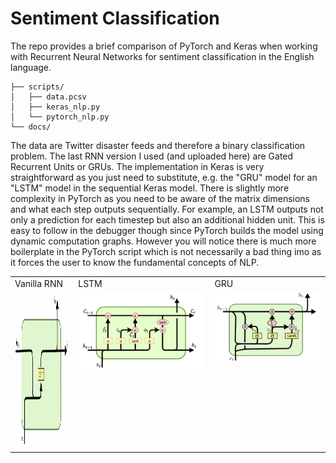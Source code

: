 # Sentiment Classification

The repo provides a brief comparison of PyTorch and Keras when working with Recurrent Neural Networks for sentiment classification in the English language.

```
├── scripts/
│   ├── data.pcsv
│   ├── keras_nlp.py
│   └── pytorch_nlp.py
└── docs/
```

The data are Twitter disaster feeds and therefore a binary classification problem. The last RNN version I used (and uploaded here) are Gated Recurrent Units or GRUs. The implementation in Keras is very straightforward as you just need to substitute, e.g. the "GRU" model for an "LSTM" model in the sequential Keras model. There is slightly more complexity in PyTorch as you need to be aware of the matrix dimensions and what each step outputs sequentially. For example, an LSTM outputs not only a prediction for each timestep but also an additional hidden unit. This is easy to follow in the debugger though since PyTorch builds the model using dynamic computation graphs. However you will notice there is much more boilerplate in the PyTorch script which is not necessarily a bad thing imo as it forces the user to know the fundamental concepts of NLP.

<table>
  <tr>
    <td>Vanilla RNN</td>
     <td>LSTM</td>
     <td>GRU</td>
  </tr>
  <tr>
    <td valign="top"><img src = "/docs/rnn.png" width="300"height="250"></td>
    <td valign="top"><img src = "/docs/lstm.png"></td>
    <td valign="top"><img src = "/docs/gru.png"></td>
  </tr>
 </table>

